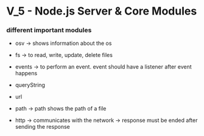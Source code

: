 # V_5 - Node.js Server & Core Modules

### different important modules

- osv -> shows information about the os
- fs -> to read, write, update, delete files
- events -> to perform an event. event should have a listener after event happens
- queryString
- url
- path -> path shows the path of a file

- http -> communicates with the network
  -> response must be ended after sending the response
